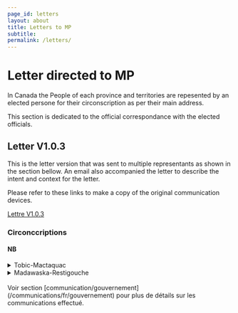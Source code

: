 ```yaml
---
page_id: letters
layout: about
title: Letters to MP
subtitle: 
permalink: /letters/
---
```


# Letter directed to MP

In Canada the People of each province and territories are repesented by an elected persone for their circonscription as per their main address.

This section is dedicated to the official correspondance with the elected officials.

## Letter V1.0.3

This is the letter version that was sent to multiple representants as shown in the section bellow. An email also accompanied the letter to describe the intent and context for the letter.

Please refer to these links to make a copy of the original communication devices.

[Lettre V1.0.3](/letters/v1.0.3)


### Circonccriptions

#### NB

<details><summary>Tobic-Mactaquac</summary>

<!-- #region -->

- [x] Reply.
- Position on the issue:
  - [x] Clear position 
  - [x] Favorable to this issue's cause.

</details>

<!-- #endregion -->

<details><summary>Madawaska-Restigouche</summary>

<!-- #region -->

- [ ] Reply.
- Position on the issue:
  - [ ] Clear position 
  - [ ] Favorable to this issue's cause.

</details>

<!-- #endregion -->

<br>
Voir section [communication/gouvernement](/communications/fr/gouvernement) pour plus de détails sur les communications effectué.

